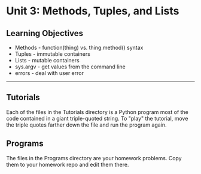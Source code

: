 Unit 3: Methods, Tuples, and Lists
==================================

## Learning Objectives ##

+ Methods - function(thing) vs. thing.method() syntax
+ Tuples - immutable containers
+ Lists - mutable containers
+ sys.argv - get values from the command line
+ errors - deal with user error

------------------------------------------------------------------------------

## Tutorials ##

Each of the files in the Tutorials directory is a Python program most of the
code contained in a giant triple-quoted string. To "play" the tutorial, move
the triple quotes farther down the file and run the program again.

## Programs ##

The files in the Programs directory are your homework problems. Copy them to
your homework repo and edit them there.
